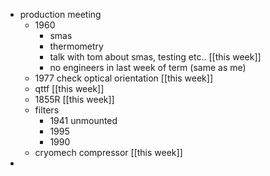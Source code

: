 - production meeting
	- 1960
		- smas
		- thermometry
		- talk with tom about smas, testing etc..  [[this week]]
		- no engineers in last week of term (same as me)
	- 1977 check optical orientation [[this week]]
	- qttf [[this week]]
	- 1855R [[this week]]
	- filters
		- 1941 unmounted
		- 1995
		- 1990
	- cryomech compressor [[this week]]
-
